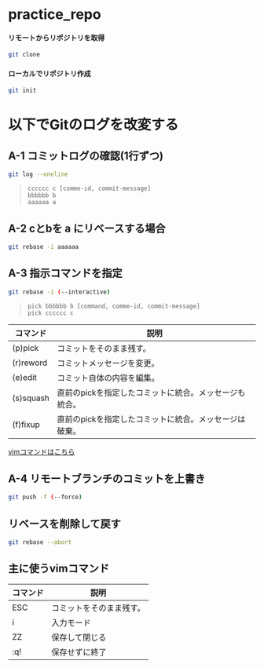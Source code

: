 # practice_repo

#### リモートからリポジトリを取得
```sh
git clone
```

#### ローカルでリポジトリ作成
```sh
git init
```


# 以下でGitのログを改変する

## A-1 コミットログの確認(1行ずつ)

```sh
git log --oneline
```
>`cccccc c [comme-id, commit-message]`<br>
`bbbbbb b`<br>
`aaaaaa a`


## A-2 cとbを a にリベースする場合
```sh
git rebase -i aaaaaa
```

## A-3 指示コマンドを指定
```sh
git rebase -i (--interactive)
```

>`pick bbbbbb b [command, comme-id, commit-message]`<br>
`pick cccccc c`<br>


| コマンド         | 説明 |
| --------------- | ------- |
| (p)pick	        |コミットをそのまま残す。 |
| (r)reword       |コミットメッセージを変更。 |
| (e)edit	        |コミット自体の内容を編集。 |
| (s)squash       |直前のpickを指定したコミットに統合。メッセージも統合。 |
| (f)fixup        |直前のpickを指定したコミットに統合。メッセージは破棄。 |
[vimコマンドはこちら](#主に使うvimコマンド)

## A-4 リモートブランチのコミットを上書き

```sh
git push -f (--force)
```

## リベースを削除して戻す

```sh
git rebase --abort
```



## 主に使うvimコマンド

| コマンド         | 説明 |
| --------------- | ------- |
| ESC	            | コミットをそのまま残す。 |
| i               | 入力モード |
| ZZ	            | 保存して閉じる |
| :q!	            | 保存せずに終了 |
